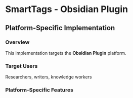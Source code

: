 # SmartTags - Obsidian Plugin

## Platform-Specific Implementation

### Overview
This implementation targets the **Obsidian Plugin** platform.

### Target Users
Researchers, writers, knowledge workers

### Platform-Specific Features
